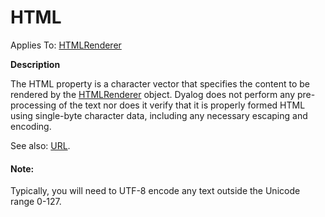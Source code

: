 




<h1 class="heading"><span class="name">HTML</span></h1>

Applies To: [HTMLRenderer](../a-z/htmlrenderer.md)


**Description**


The HTML property is a character vector that specifies the content to be rendered by the [HTMLRenderer](../a-z/htmlrenderer.md) object. Dyalog does not perform any pre-processing of the text nor does it verify that it is properly formed HTML using single-byte  character data, including any necessary escaping and encoding.


See also: [URL](../a-z/url.md).

#### Note:


Typically, you will need to UTF-8 encode any text outside the Unicode range 0-127.




